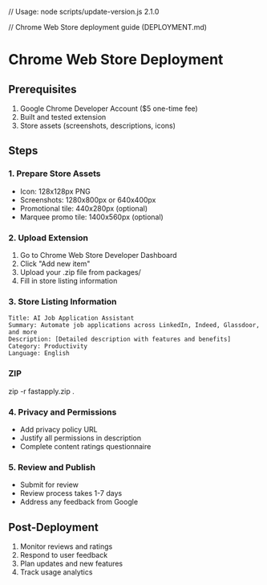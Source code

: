 // Usage: node scripts/update-version.js 2.1.0

// Chrome Web Store deployment guide (DEPLOYMENT.md)

# Chrome Web Store Deployment

## Prerequisites

1. Google Chrome Developer Account ($5 one-time fee)
2. Built and tested extension
3. Store assets (screenshots, descriptions, icons)

## Steps

### 1. Prepare Store Assets

- Icon: 128x128px PNG
- Screenshots: 1280x800px or 640x400px
- Promotional tile: 440x280px (optional)
- Marquee promo tile: 1400x560px (optional)

### 2. Upload Extension

1. Go to Chrome Web Store Developer Dashboard
2. Click "Add new item"
3. Upload your .zip file from packages/
4. Fill in store listing information

### 3. Store Listing Information

```
Title: AI Job Application Assistant
Summary: Automate job applications across LinkedIn, Indeed, Glassdoor, and more
Description: [Detailed description with features and benefits]
Category: Productivity
Language: English
```
### ZIP
  
   zip -r fastapply.zip .

### 4. Privacy and Permissions

- Add privacy policy URL
- Justify all permissions in description
- Complete content ratings questionnaire

### 5. Review and Publish

- Submit for review
- Review process takes 1-7 days
- Address any feedback from Google

## Post-Deployment

1. Monitor reviews and ratings
2. Respond to user feedback
3. Plan updates and new features
4. Track usage analytics
